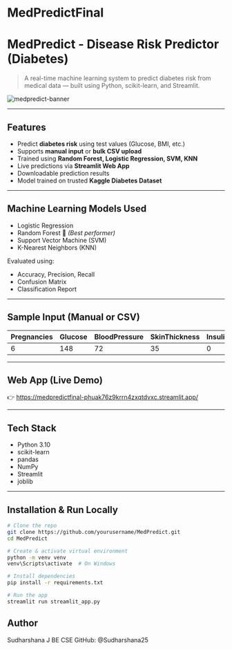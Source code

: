 # MedPredictFinal
# MedPredict - Disease Risk Predictor (Diabetes)

> A real-time machine learning system to predict diabetes risk from medical data — built using Python, scikit-learn, and Streamlit.

![medpredict-banner](https://imgur.com/aREbmQt.png)

---

## Features

- Predict **diabetes risk** using test values (Glucose, BMI, etc.)  
- Supports **manual input** or **bulk CSV upload**  
- Trained using **Random Forest, Logistic Regression, SVM, KNN**  
- Live predictions via **Streamlit Web App**  
- Downloadable prediction results  
- Model trained on trusted **Kaggle Diabetes Dataset**

---

## Machine Learning Models Used

- Logistic Regression  
- Random Forest 🌲 *(Best performer)*  
- Support Vector Machine (SVM)  
- K-Nearest Neighbors (KNN)  

Evaluated using:
- Accuracy, Precision, Recall
- Confusion Matrix
- Classification Report

---

##  Sample Input (Manual or CSV)

| Pregnancies | Glucose | BloodPressure | SkinThickness | Insulin | BMI  | DiabetesPedigreeFunction | Age |
|-------------|---------|----------------|---------------|---------|------|---------------------------|-----|
| 6           | 148     | 72             | 35            | 0       | 33.6 | 0.627                     | 50  |

---

## Web App (Live Demo)

👉 https://medpredictfinal-phuak76z9krrn4zxqtdvxc.streamlit.app/

---


## Tech Stack

- Python 3.10
- scikit-learn
- pandas
- NumPy
- Streamlit
- joblib

---

## Installation & Run Locally

```bash
# Clone the repo
git clone https://github.com/yourusername/MedPredict.git
cd MedPredict

# Create & activate virtual environment
python -m venv venv
venv\Scripts\activate  # On Windows

# Install dependencies
pip install -r requirements.txt

# Run the app
streamlit run streamlit_app.py
```

## Author 
Sudharshana J BE CSE
GitHub: @Sudharshana25
